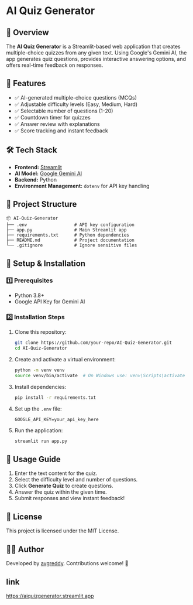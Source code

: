 # AI Quiz Generator

## 📌 Overview
The **AI Quiz Generator** is a Streamlit-based web application that creates multiple-choice quizzes from any given text. Using Google's Gemini AI, the app generates quiz questions, provides interactive answering options, and offers real-time feedback on responses.

## 🚀 Features
- ✅ AI-generated multiple-choice questions (MCQs)
- ✅ Adjustable difficulty levels (Easy, Medium, Hard)
- ✅ Selectable number of questions (1-20)
- ✅ Countdown timer for quizzes
- ✅ Answer review with explanations
- ✅ Score tracking and instant feedback

## 🛠 Tech Stack
- **Frontend:** [Streamlit](https://streamlit.io/)
- **AI Model:** [Google Gemini AI](https://ai.google.dev/)
- **Backend:** Python
- **Environment Management:** `dotenv` for API key handling

## 📂 Project Structure
```
📦 AI-Quiz-Generator
├── .env                  # API key configuration
├── app.py                # Main Streamlit app
├── requirements.txt      # Python dependencies
├── README.md             # Project documentation
└── .gitignore            # Ignore sensitive files
```

## 🔧 Setup & Installation
### 1️⃣ Prerequisites
- Python 3.8+
- Google API Key for Gemini AI

### 2️⃣ Installation Steps
1. Clone this repository:
   ```bash
   git clone https://github.com/your-repo/AI-Quiz-Generator.git
   cd AI-Quiz-Generator
   ```
2. Create and activate a virtual environment:
   ```bash
   python -m venv venv
   source venv/bin/activate  # On Windows use: venv\Scripts\activate
   ```
3. Install dependencies:
   ```bash
   pip install -r requirements.txt
   ```
4. Set up the `.env` file:
   ```env
   GOOGLE_API_KEY=your_api_key_here
   ```
5. Run the application:
   ```bash
   streamlit run app.py
   ```

## 🎯 Usage Guide
1. Enter the text content for the quiz.
2. Select the difficulty level and number of questions.
3. Click **Generate Quiz** to create questions.
4. Answer the quiz within the given time.
5. Submit responses and view instant feedback!

## 📜 License
This project is licensed under the MIT License.

## 👨‍💻 Author
Developed by [avgreddy](https://github.com/avgreddy). Contributions welcome! 🚀

## link
https://aiquizgenerator.streamlit.app
